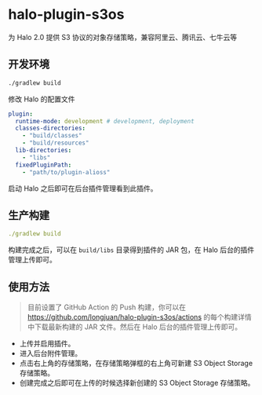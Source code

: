 # halo-plugin-s3os

为 Halo 2.0 提供 S3 协议的对象存储策略，兼容阿里云、腾讯云、七牛云等

## 开发环境

```bash
./gradlew build
```

修改 Halo 的配置文件

```yaml
plugin:
  runtime-mode: development # development, deployment
  classes-directories:
    - "build/classes"
    - "build/resources"
  lib-directories:
    - "libs"
  fixedPluginPath:
    - "path/to/plugin-alioss"
```

启动 Halo 之后即可在后台插件管理看到此插件。

## 生产构建

```yaml
./gradlew build
```

构建完成之后，可以在 `build/libs` 目录得到插件的 JAR 包，在 Halo 后台的插件管理上传即可。

## 使用方法

> 目前设置了 GitHub Action 的 Push 构建，你可以在 https://github.com/longjuan/halo-plugin-s3os/actions 的每个构建详情中下载最新构建的 JAR 文件。然后在 Halo 后台的插件管理上传即可。

- 上传并启用插件。
- 进入后台附件管理。
- 点击右上角的存储策略，在存储策略弹框的右上角可新建 S3 Object Storage 存储策略。
- 创建完成之后即可在上传的时候选择新创建的 S3 Object Storage 存储策略。
